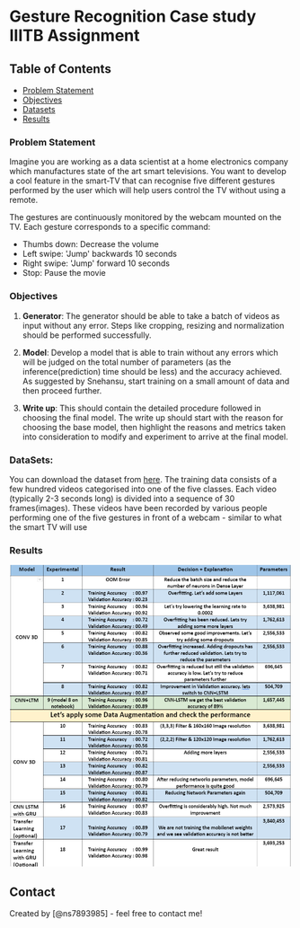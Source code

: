 # Gesture Recognition Case study IIITB Assignment


## Table of Contents
* [Problem Statement](#problem-statement)
* [Objectives](#objectives)
* [Datasets](#datasets)
* [Results](#datasets)

<!-- You can include any other section that is pertinent to your problem -->

### Problem Statement
Imagine you are working as a data scientist at a home electronics company which manufactures state of the art smart televisions. You want to develop a cool feature in the smart-TV that can recognise five different gestures performed by the user which will help users control the TV without using a remote.

The gestures are continuously monitored by the webcam mounted on the TV. Each gesture corresponds to a specific command:

* Thumbs down: Decrease the volume
* Left swipe: 'Jump' backwards 10 seconds
* Right swipe: 'Jump' forward 10 seconds
* Stop: Pause the movie

### Objectives
1. **Generator**: The generator should be able to take a batch of videos as input without any error. Steps like cropping, resizing and normalization should be performed successfully.

2. **Model**: Develop a model that is able to train without any errors which will be judged on the total number of parameters (as the inference(prediction) time should be less) and the accuracy achieved. As suggested by Snehansu, start training on a small amount of data and then proceed further.

3. **Write up**: This should contain the detailed procedure followed in choosing the final model. The write up should start with the reason for choosing the base model, then highlight the reasons and metrics taken into consideration to modify and experiment to arrive at the final model.

### DataSets:
You can download the dataset from [here](https://drive.google.com/uc?id=1ehyrYBQ5rbQQe6yL4XbLWe3FMvuVUGiL). The training data consists of a few hundred videos categorised into one of the five classes. Each video (typically 2-3 seconds long) is divided into a sequence of 30 frames(images). These videos have been recorded by various people performing one of the five gestures in front of a webcam - similar to what the smart TV will use

### Results
![Result](result.png)



## Contact
Created by [@ns7893985] - feel free to contact me!
